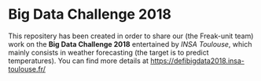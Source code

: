 # Big Data Challenge 2018

This repositery has been created in order to share our (the Freak-unit team) work on the **Big Data Challenge 2018** entertained by *INSA Toulouse*, which mainly consists in weather forecasting (the target is to predict temperatures). You can find more details at <https://defibigdata2018.insa-toulouse.fr/>
